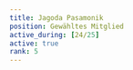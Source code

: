 ```yaml
---
title: Jagoda Pasamonik
position: Gewähltes Mitglied
active_during: [24/25]
active: true
rank: 5
---
```

